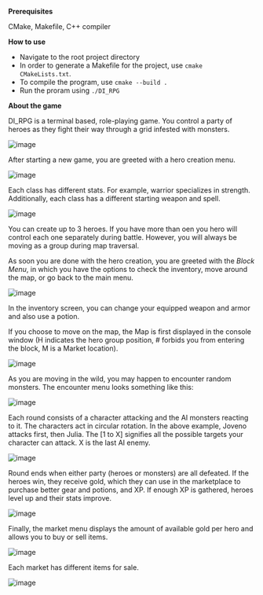 **Prerequisites**

CMake, Makefile, C++ compiler

**How to use**
- Navigate to the root project directory
- In order to generate a Makefile for the project, use `cmake CMakeLists.txt`.
- To compile the program, use `cmake --build .`
- Run the proram using `./DI_RPG`

**About the game**

DI_RPG is a terminal based, role-playing game. You control a party of heroes as they fight their way through a grid infested with monsters. 

![image](https://user-images.githubusercontent.com/59566389/195812934-00f2c551-abac-4197-8215-e9d3fa2462c7.png)

After starting a new game, you are greeted with a hero creation menu. 

![image](https://user-images.githubusercontent.com/59566389/195813593-a2a32dfc-cc5f-4025-9f5e-9ad112684751.png)

Each class has different stats. For example, warrior specializes in strength. Additionally, each class has a different starting weapon and spell.

![image](https://user-images.githubusercontent.com/59566389/195814013-9da555c8-b83c-460c-b524-09b75eec0bf0.png)

You can create up to 3 heroes. If you have more than oen you hero will control each one separately during battle. However, you will always be moving as a group
during map traversal.

As soon you are done with the hero creation, you are greeted with the _Block Menu_, in which you have the options to check the inventory, move around the map, or
go back to the main menu.

![image](https://user-images.githubusercontent.com/59566389/195815286-03c1a76d-1212-45fd-8923-6ff8eaea6f27.png)

In the inventory screen, you can change your equipped weapon and armor and also use a potion.

If you choose to move on the map, the Map is first displayed in the console window (H indicates the hero group position, # forbids  you from entering
the block, M is a Market location). 

![image](https://user-images.githubusercontent.com/59566389/195816110-0c7dab95-40bd-4d32-9985-1f26fcee8d05.png)

As you are moving in the wild, you may happen to encounter random monsters. The encounter menu looks something like this:

![image](https://user-images.githubusercontent.com/59566389/195816360-c5515909-b4af-4050-837f-e20431c42216.png)

Each round consists of a character attacking and the AI monsters reacting to it. The characters act in circular rotation. In the above example, Joveno attacks first,
then Julia. The [1 to X] signifies all the possible targets your character can attack. X is the last AI enemy.

![image](https://user-images.githubusercontent.com/59566389/195817038-9c9c5e04-60c7-4c9a-a40e-98f384bef5d7.png)

Round ends when either party (heroes or monsters) are all defeated. If the heroes win, they receive gold, which they can use in the marketplace to purchase better gear
and potions, and XP. If enough XP is gathered, heroes level up and their stats improve.

![image](https://user-images.githubusercontent.com/59566389/195818310-3223fa7d-5069-454d-a14b-8b5d57d39822.png)

Finally, the market menu displays the amount of available gold per hero and allows you to buy or sell items.

![image](https://user-images.githubusercontent.com/59566389/195818619-ca707c55-aec7-418b-90ae-30158a1c39f6.png)

Each market has different items for sale.

![image](https://user-images.githubusercontent.com/59566389/195818752-1b72b0d8-1204-4863-b316-2ad2365d578c.png)







